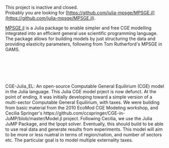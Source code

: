 This project is inactive and closed.<br>
Probably you are looking for [https://github.com/julia-mpsge/MPSGE.jl](https://github.com/julia-mpsge/MPSGE.jl). <p>
[MPSGE.jl](https://julia-mpsge.github.io/MPSGE.jl) is a Julia package to enable simpler and free CGE modelling integrated into an efficient general use scientific programming language. The package allows for building models by just structuring the data and providing elasticity parameters, following from Tom Rutherford's MPSGE in GAMS.
</p>
<br><br><br><br><br>
CGE-Julia_EL: 
An open-source Computable General Equilirium (CGE) model in the Julia language.
This Julia CGE model prject is now defunct. At the point of ending, it was initially developing toward a simple version of a multi-sector Computable General Equilirium, with taxes.
We were building from basic material from the 2010 EcoMod CGE Modeling workshop, and Cecilia Springer's https://github.com/ccspringer/CGE-in-JuMP/blob/master/Model.jl project.
Following Cecilia, we use the Julia JuMP Package, and the Ipopt solver.
Eventually, this should build to be able to use real data and generate results from experiments. This model will aim to be more or less nuetral in terms of region/nation, and number of sectors etc. The particular goal is to model multiple externality taxes.
